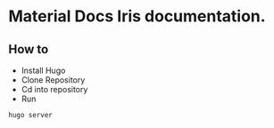 # Material Docs  Iris documentation.

## How to
- Install Hugo
- Clone Repository
- Cd into repository
- Run 
```
hugo server
```

